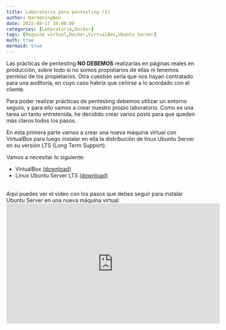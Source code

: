 ```yaml
---
title: Laboratorio para pentesting (1)
author: HardeningBen
date: 2022-08-17 19:00:00
categories: [Laboratorio,Docker]
tags: [Maquina virtual,Docker,VirtualBox,Ubuntu Server]
math: true
mermaid: true
---
```


Las prácticas de pentesting **NO DEBEMOS** realizarlas en páginas reales en producción, sobre todo si no somos propietarios de ellas ni tenemos permiso de los propietarios. Otra cuestión sería que nos hayan contratado para una auditoría, en cuyo caso habría que ceñirse a lo acordado con el cliente.

Para poder realizar prácticas de pentesting debemos utilizar un entorno seguro, y para ello vamos a crear nuestro propio laboratorio. Como es una tarea un tanto entretenida, he decidido crear varios posts para que queden más claros todos los pasos.

En esta primera parte vamos a crear una nueva máquina virtual con VirtualBox para luego instalar en ella la distribución de linux Ubuntu Server en su versión LTS (Long Term Support).

Vamos a necesitar lo siguiente:
- VirtualBox [(download)](https://www.virtualbox.org/wiki/Downloads)
- Linux Ubuntu Server LTS [(download)](https://ubuntu.com/download/server)

<br>
Aquí puedes ver el video con los pasos que debes seguir para instalar Ubuntu Server en una nueva máquina virtual:
<iframe width="560" height="315" src="https://www.youtube.com/embed/7tA2XWAObEg" title="YouTube video player" frameborder="0" allow="accelerometer; autoplay; clipboard-write; encrypted-media; gyroscope; picture-in-picture" allowfullscreen></iframe>

